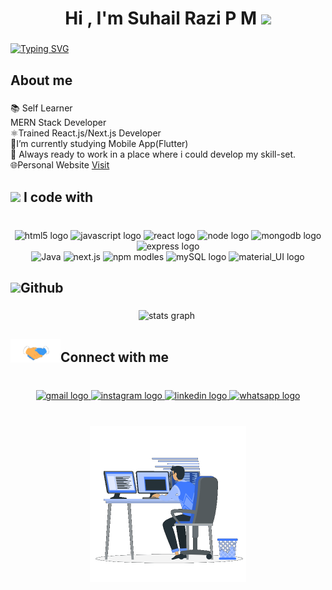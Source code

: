 
###

<h1 align="center"><b>Hi , I'm Suhail Razi P M </b><img src="https://media.giphy.com/media/hvRJCLFzcasrR4ia7z/giphy.gif" width="35"></h1>

###

<a href="https://git.io/typing-svg"><img src="https://readme-typing-svg.demolab.com?font=Fira+Code&pause=1000&center=true&width=950&lines=I'm+a+MERN+Stack+Developer;Improving+knowledge+in+front+end+developing;I'm+a+Self+Learner" alt="Typing SVG" /></a>

###

<h2 align="left">About me</h2>

###

<p align="left">📚 Self Learner<br>MERN Stack Developer<br>⚛Trained React.js/Next.js Developer<br>📱I’m currently studying Mobile App(Flutter)<br>🤝 Always ready to work in a place where i could develop my skill-set.<br>🌐Personal Website <a href="https://suhailrazi.github.io/Resume.github.io/" target="_blank">Visit</a></p>


###

<h2 align="left"><img src="https://media2.giphy.com/media/QssGEmpkyEOhBCb7e1/giphy.gif?cid=ecf05e47a0n3gi1bfqntqmob8g9aid1oyj2wr3ds3mg700bl&rid=giphy.gif" width ="25">    I code with</h2>

###



<br clear="both">

<div align="center">
  <img src="https://cdn.jsdelivr.net/gh/devicons/devicon/icons/html5/html5-original.svg" height="65" width="110" alt="html5 logo"  />
  <img src="https://cdn.jsdelivr.net/gh/devicons/devicon/icons/javascript/javascript-original.svg" height="65" width="110" alt="javascript logo"  />
  <img src="https://cdn.jsdelivr.net/gh/devicons/devicon/icons/react/react-original-wordmark.svg" height="65" width="110" alt="react logo"  />
  <img src="https://cdn.jsdelivr.net/gh/devicons/devicon/icons/nodejs/nodejs-plain-wordmark.svg" height="65" width="110" alt="node logo"  />
  <img src="https://cdn.jsdelivr.net/gh/devicons/devicon/icons/mongodb/mongodb-original.svg" height="65" width="110" alt="mongodb logo"  />
  <img src="https://cdn.jsdelivr.net/gh/devicons/devicon/icons/express/express-original.svg" height="65" width="110" alt="express logo"  />
  <br>
  <img src="https://cdn.jsdelivr.net/gh/devicons/devicon/icons/java/java-original.svg" height="65" width="110" alt="Java"  />
  <img src="https://cdn.jsdelivr.net/gh/devicons/devicon/icons/nextjs/nextjs-original.svg" height="65" width="110" alt="next.js"  />
  <img src="https://cdn.jsdelivr.net/gh/devicons/devicon/icons/npm/npm-original-wordmark.svg" height="65" width="110" alt="npm modles"  />
  <img src="https://cdn.jsdelivr.net/gh/devicons/devicon/icons/mysql/mysql-original-wordmark.svg" height="65" width="110" alt="mySQL logo"  />
  <img src="https://cdn.jsdelivr.net/gh/devicons/devicon/icons/materialui/materialui-original.svg" height="65" width="110" alt="material_UI logo"  />
</div>

###

<h2 align="left"><img src="https://media.giphy.com/media/iY8CRBdQXODJSCERIr/giphy.gif" width="35">Github</h2>

###

<div align="center">
  <img src="https://github-readme-stats.vercel.app/api?hide_title=false&hide_rank=false&show_icons=true&include_all_commits=true&count_private=true&disable_animations=false&theme=tokyonight&locale=en&hide_border=true&username=SuhailRazi" height="150" alt="stats graph"  />
  <img src="https://github-readme-stats.vercel.app/api/top-langs?locale=en&hide_title=false&layout=default &card_width=320&langs_count=5&theme=tokyonight&hide_border=true&username=amalpr2000" height="150" alt=""  />
</div>

###

<h2 align="left"><img src="https://github.com/0xAbdulKhalid/0xAbdulKhalid/raw/main/assets/mdImages/handshake.gif" width ="80">Connect with me</h2>

###

<br clear="both">

<div align="center">
  <a href="mailto: suhailrazij@gmail.com" target="_blank">
    <img src="https://raw.githubusercontent.com/maurodesouza/profile-readme-generator/master/src/assets/icons/social/gmail/default.svg" width="80" height="40" alt="gmail logo"  />
  </a>
  <a href="https://www.instagram.com/_suhail.razi/" target="_blank">
    <img src="https://raw.githubusercontent.com/maurodesouza/profile-readme-generator/master/src/assets/icons/social/instagram/default.svg" width="80" height="40" alt="instagram logo"  />
  </a>
  <a href="https://www.linkedin.com/in/suhailrazi18ee045/" target="_blank">
    <img src="https://raw.githubusercontent.com/maurodesouza/profile-readme-generator/master/src/assets/icons/social/linkedin/default.svg" width="80" height="40" alt="linkedin logo"  />
  </a>
  <a href="http://wa.me/917034600709" target="_blank">
    <img src="https://raw.githubusercontent.com/maurodesouza/profile-readme-generator/master/src/assets/icons/social/whatsapp/default.svg" width="80" height="40" alt="whatsapp logo"  />
  </a>
</div>

###

<br clear="both">

<div align="center">
  <img height="250" src="https://raw.githubusercontent.com/0xabdulkhalid/0xabdulkhalid/main/assets/mdImages/Right_Side.gif"  />
</div>

###

<!-- 
**SuhailRazi/SuhailRazi** is a ✨ _special_ ✨ repository because its `README.md` (this file) appears on your GitHub profile.

Here are some ideas to get you started:

- 🔭 I’m currently working on ...
- 🌱 I’m currently learning ...
- 👯 I’m looking to collaborate on ...
- 🤔 I’m looking for help with ...
- 💬 Ask me about ...
- 📫 How to reach me: ...
- 😄 Pronouns: ...
- ⚡ Fun fact: ...
 -->
